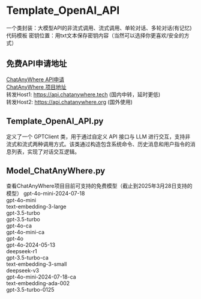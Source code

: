 # Template_OpenAI_API
一个类封装：大模型API的非流式调用、流式调用、单轮对话、多轮对话(有记忆)代码模板
密钥位置：用txt文本保存密钥内容（当然可以选择你更喜欢/安全的方式）

## 免费API申请地址
[ChatAnyWhere API申请](https://api.chatanywhere.org/v1/oauth/free/render)<br>
[ChatAnyWhere 项目地址](https://github.com/chatanywhere/GPT_API_free)<br>
转发Host1: https://api.chatanywhere.tech (国内中转，延时更低)<br>
转发Host2: https://api.chatanywhere.org (国外使用)

## Template_OpenAI_API.py
定义了一个 GPTClient 类，用于通过自定义 API 接口与 LLM 进行交互，支持非流式和流式两种调用方式。该类通过构造包含系统命令、历史消息和用户指令的消息列表，实现了对话交互逻辑。

## Model_ChatAnyWhere.py
查看ChatAnyWhere项目目前可支持的免费模型（截止到2025年3月28日支持的模型）
gpt-4o-mini-2024-07-18<br>
gpt-4o-mini<br>
text-embedding-3-large<br>
gpt-3.5-turbo<br>
gpt-3.5-turbo<br>
gpt-4o-ca<br>
gpt-4o-mini-ca<br>
gpt-4o<br>
gpt-4o-2024-05-13<br>
deepseek-r1<br>
gpt-3.5-turbo-ca<br>
text-embedding-3-small<br>
deepseek-v3<br>
gpt-4o-mini-2024-07-18-ca<br>
text-embedding-ada-002<br>
gpt-3.5-turbo-0125
